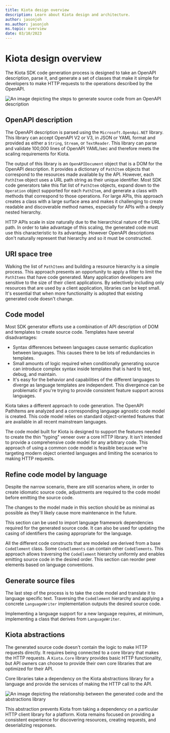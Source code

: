 ```yaml
---
title: Kiota design overview
description: Learn about Kiota design and architecture.
author: jasonjoh
ms.author: jasonjoh
ms.topic: overview
date: 03/10/2023
---
```


# Kiota design overview

The Kiota SDK code generation process is designed to take an OpenAPI description, parse it, and generate a set of classes that make it simple for developers to make HTTP requests to the operations described by the OpenAPI.

![An image depicting the steps to generate source code from an OpenAPI description](./images/designoverview.png)

## OpenAPI description

The OpenAPI description is parsed using the `Microsoft.OpenApi.NET` library. This library can accept OpenAPI V2 or V3, in JSON or YAML format and provided as either a `String`, `Stream`, or `TextReader`. This library can parse and validate 100,000 lines of OpenAPI YAML/sec and therefore meets the scaling requirements for Kiota.

The output of this library is an `OpenAPIDocument` object that is a DOM for the OpenAPI description. It provides a dictionary of `PathItem` objects that correspond to the resources made available by the API. However, each `PathItem` object uses a URL path string as their unique identifier. Most SDK code generators take this flat list of `PathItem` objects, expand down to the `Operation` object supported for each `PathItem`, and generate a class with methods that correspond to those operations. For large APIs, this approach creates a class with a large surface area and makes it challenging to create readable and discoverable method names, especially for APIs with a deeply nested hierarchy.

HTTP APIs scale in size naturally due to the hierarchical nature of the URL path. In order to take advantage of this scaling, the generated code must use this characteristic to its advantage. However OpenAPI descriptions don't naturally represent that hierarchy and so it must be constructed.

## URI space tree

Walking the list of `PathItems` and building a resource hierarchy is a simple process. This approach presents an opportunity to apply a filter to limit the `PathItems` that have code generated. Many application developers are sensitive to the size of their client applications. By selectively including only resources that are used by a client application, libraries can be kept small. It's essential that when more functionality is adopted that existing generated code doesn't change.

## Code model

Most SDK generator efforts use a combination of API description of DOM and templates to create source code. Templates have several disadvantages:

- Syntax differences between languages cause semantic duplication between languages. This causes there to be lots of redundancies in templates.
- Small amounts of logic required when conditionally generating source can introduce complex syntax inside templates that is hard to test, debug, and maintain.
- It's easy for the behavior and capabilities of the different languages to diverge as language templates are independent. This divergence can be problematic if you're trying to provide consistent feature support across languages.

Kiota takes a different approach to code generation. The OpenAPI PathItems are analyzed and a corresponding language agnostic code model is created. This code model relies on standard object-oriented features that are available in all recent mainstream languages.

The code model built for Kiota is designed to support the features needed to create the thin "typing" veneer over a core HTTP library. It isn't intended to provide a comprehensive code model for any arbitrary code. This approach of using a common code model is feasible because we're targeting modern object oriented languages and limiting the scenarios to making HTTP requests.

## Refine code model by language

Despite the narrow scenario, there are still scenarios where, in order to create idiomatic source code, adjustments are required to the code model before emitting the source code.

The changes to the model made in this section should be as minimal as possible as they'll likely cause more maintenance in the future.

This section can be used to import language framework dependencies required for the generated source code. It can also be used for updating the casing of identifiers the casing appropriate for the language.

All the different code constructs that are modeled are derived from a base `CodeElement` class. Some `CodeElements` can contain other `CodeElements`. This approach allows traversing the `CodeElement` hierarchy uniformly and enables emitting source code in the desired order. This section can reorder peer elements based on language conventions.

## Generate source files

The last step of the process is to take the code model and translate it to language specific text. Traversing the `CodeElement` hierarchy and applying a concrete `LanguageWriter` implementation outputs the desired source code.

Implementing a language support for a new language requires, at minimum, implementing a class that derives from `LanguageWriter`.

## Kiota abstractions

The generated source code doesn't contain the logic to make HTTP requests directly. It requires being connected to a core library that makes the HTTP requests. A `Kiota.Core` library provides basic HTTP functionality, but API owners can choose to provide their own core libraries that are optimized for their API.

Core libraries take a dependency on the Kiota abstractions library for a language and provide the services of making the HTTP call to the API.

![An image depicting the relationship between the generated code and the abstractions library](./images/KiotaAbstractions.png)

This abstraction prevents Kiota from taking a dependency on a particular HTTP client library for a platform. Kiota remains focused on providing a consistent experience for discovering resources, creating requests, and deserializing responses.
